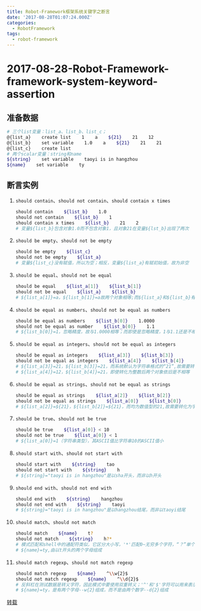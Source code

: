 ```yaml
---
title: Robot-Framework框架系统关键字之断言
date: '2017-08-28T01:07:24.000Z'
categories:
  - RobotFramework
tags:
  - robot-framework
---
```


# 2017-08-28-Robot-Framework-framework-system-keyword-assertion

## 准备数据

```bash
# 三个list变量：list_a、list_b、list_c；
@{list_a}    create list    1    a    ${21}    21    12
@{list_b}    set variable    1.0    a    ${21}    21    21
@{list_c}    create list
# 两个scalar变量：string和name
${string}    set variable    taoyi is in hangzhou
${name}    set variable    ty
```

## 断言实例

1. `should contain`、`should not contain`、`should contain x times`

   ```bash
   should contain    ${list_b}    1.0
   should not contain    ${list_b}    1
   should contain x times    ${list_b}    21    2
   # 变量${list_b}包含对象1.0而不包含对象1，且对象21在变量${lst_b}出现了两次
   ```

2. `should be empty`、`should not be empty`

   ```bash
   should be empty    ${list_c}
   should not be empty    ${list_a}
   # 变量${list_c}没有赋值，所以为空；相反，变量${list_a}有赋初始值，故为非空
   ```

3. `should be equal`、`should not be equal`

   ```bash
   should be equal    ${list_a[1]}    ${list_b[1]}
   should not be equal    ${list_a}    ${list_b}
   # ${list_a[1]}=a，${list_b[1]}=a故两个对象相等;而${list_a}和${list_b}有元素不一致，这两个对象不相等
   ```

4. `should be equal as numbers`、`should not be equal as numbers`

   ```bash
   should be equal as numbers    ${list_b[0]}    1.0000
   should not be equal as number    ${list_b[0]}    1.1
   # ${list_b[0]}=1，忽略精度，故与1.0000相等；而即使是忽略精度，1与1.1还是不相等的
   ```

5. `should be equal as integers`、`should not be equal as integers`

   ```bash
   should be equal as integers    ${list_a[3]}    ${list_b[3]}
   should not be equal as integers    ${list_a[4]}    ${list_b[4]}
   # ${list_a[3]}=21，${list_b[3]}=21，而系统默认为字符串格式的“21”,故需要转化为整数类型，转化为整数后两个对象相等
   # ${list_a[4]}=12，${list_b[4]}=21，即使转化为整数后两个对象依旧是不相等
   ```

6. `should be equal as strings`、`should not be equal as strings`

   ```bash
   should be equal as strings    ${list_a[2]}    ${list_b[2]}
   should not be equal as strings    ${list_a[0]}    ${list_b[0]}
   # ${list_a[2]}=${21}，${list_b[2]}=${21}，而均为数值型的21,故需要转化为字符串类型，转化为字符串后两个对象相等
   ```

7. `should be true`、`should not be true`

   ```bash
   should be true    ${list_a[0]} < 10
   should not be true    ${list_a[0]} < 1
   # ${list_a[0]}=1（字符串类型），其ASCII值比字符串10的ASCII值小
   ```

8. `should start with`、`should not start with`

   ```bash
   should start with    ${string}    tao
   should not start with    ${string}    h
   # ${string}="taoyi is in hangzhou"是以sha开头，而非以h开头
   ```

9. `should end with`、`should not end with`

   ```bash
   should end with    ${string}    hangzhou
   should not end with    ${string}    taoyi
   # ${string}="taoyi is in hangzhou"是以hangzhou结尾，而非以taoyi结尾
   ```

10. `should match`、`should not match`

    ```bash
    should match    ${name}    t?
    should not match    ${string}    h?*
    # 模式匹配和shell中的通配符类似，它区分大小写，'*'匹配0~无穷多个字符，“？”单个字符
    # ${name}=ty,由以t开头的两个字母组成
    ```

11. `should match regexp`、`should not match regexp`

    ```bash
    should match regexp    ${name}    ^\\w{2}$
    should not match regexp    ${name}    ^\\d{2}$
    # 反斜杠在测试数据是转义字符，因此模式中要使用双重转义；'^'和'$'字符可以用来表示字符串的开头和结尾
    # ${name}=ty，是有两个字母--w{2}组成，而不是由两个数字--d{2}组成
    ```

[转载](http://blog.sina.com.cn/s/blog_7f66d4ea0101k3fl.html)

